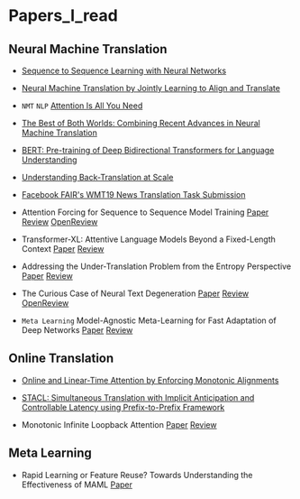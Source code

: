 # Papers_I_read

## Neural Machine Translation

  - [Sequence to Sequence Learning with Neural Networks](https://arxiv.org/abs/1409.3215)

  - [Neural Machine Translation by Jointly Learning to Align and Translate](https://arxiv.org/abs/1409.0473)

  - ```NMT``` ```NLP```  [Attention Is All You Need](https://arxiv.org/abs/1706.03762)

  - [The Best of Both Worlds: Combining Recent Advances in Neural Machine Translation](https://arxiv.org/abs/1804.09849)

  - [BERT: Pre-training of Deep Bidirectional Transformers for Language Understanding](https://arxiv.org/abs/1810.04805)

  - [Understanding Back-Translation at Scale](https://arxiv.org/abs/1808.09381)

  - [Facebook FAIR's WMT19 News Translation Task Submission](https://arxiv.org/abs/1907.06616)

  - Attention Forcing for Sequence to Sequence Model Training [Paper](https://arxiv.org/abs/1909.12289) [Review](reviews/att_forcing.md) [OpenReview](https://openreview.net/forum?id=rJe5_CNtPB) 

  - Transformer-XL: Attentive Language Models Beyond a Fixed-Length Context [Paper](https://arxiv.org/abs/1901.02860) [Review](reviews/trans_xla.md)
  
  - Addressing the Under-Translation Problem from the Entropy Perspective [Paper](http://www.nlpr.ia.ac.cn/cip/ZongPublications/2019/2019-ZhaoYang-AAAI.pdf) [Review](reviews/und_trans.md)

  - The Curious Case of Neural Text Degeneration [Paper](https://arxiv.org/abs/1904.09751) [Review](reviews/neu_degen.md) [OpenReview](https://openreview.net/forum?id=rygGQyrFvH)

  - ```Meta Learning``` Model-Agnostic Meta-Learning for Fast Adaptation of Deep Networks [Paper](https://arxiv.org/abs/1703.03400) [Review](reviews/maml.md)

## Online Translation

- [Online and Linear-Time Attention by Enforcing Monotonic Alignments](https://arxiv.org/abs/1704.00784)

- [STACL: Simultaneous Translation with Implicit Anticipation and Controllable Latency using Prefix-to-Prefix Framework](https://arxiv.org/abs/1810.08398)

- Monotonic Infinite Loopback Attention [Paper](https://arxiv.org/abs/1906.05218) [Review](reviews/milk.md)

## Meta Learning

- Rapid Learning or Feature Reuse? Towards Understanding the Effectiveness of MAML [Paper](https://arxiv.org/pdf/1909.09157v1.pdf)
